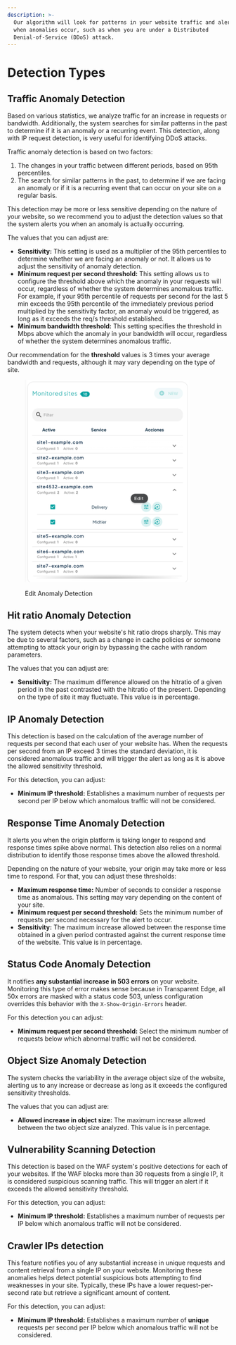 ```yaml
---
description: >-
  Our algorithm will look for patterns in your website traffic and alert you
  when anomalies occur, such as when you are under a Distributed
  Denial-of-Service (DDoS) attack.
---
```


# Detection Types

## Traffic Anomaly Detection

Based on various statistics, we analyze traffic for an increase in requests or bandwidth. Additionally, the system searches for similar patterns in the past to determine if it is an anomaly or a recurring event. This detection, along with IP request detection, is very useful for identifying DDoS attacks.

Traffic anomaly detection is based on two factors:

1. The changes in your traffic between different periods, based on 95th percentiles.
2. The search for similar patterns in the past, to determine if we are facing an anomaly or if it is a recurring event that can occur on your site on a regular basis.

This detection may be more or less sensitive depending on the nature of your website, so we recommend you to adjust the detection values ​​so that the system alerts you when an anomaly is actually occurring.

The values that you can adjust are:

* **Sensitivity:** This setting is used as a multiplier of the 95th percentiles to determine whether we are facing an anomaly or not. It allows us to adjust the sensitivity of anomaly detection.
* **Minimum request per second threshold:** This setting allows us to configure the threshold above which the anomaly in your requests will occur, regardless of whether the system determines anomalous traffic. For example, if your 95th percentile of requests per second for the last 5 min exceeds the 95th percentile of the immediately previous period multiplied by the sensitivity factor, an anomaly would be triggered, as long as it exceeds the req/s threshold established.
* **Minimum bandwidth threshold:** This setting specifies the threshold in Mbps above which the anomaly in your bandwidth will occur, regardless of whether the system determines anomalous traffic.

Our recommendation for the **threshold** values is 3 times your average bandwidth and requests, although it may vary depending on the type of site.

<figure><img src="../../.gitbook/assets/anomalies-pic6.jpg" alt="" width="375"><figcaption><p>Edit Anomaly Detection</p></figcaption></figure>

## Hit ratio Anomaly Detection

The system detects when your website's hit ratio drops sharply. This may be due to several factors, such as a change in cache policies or someone attempting to attack your origin by bypassing the cache with random parameters.

The values that you can adjust are:

* **Sensitivity:** The maximum difference allowed on the hitratio of a given period in the past contrasted with the hitratio of the present. Depending on the type of site it may fluctuate. This value is in percentage.

## IP Anomaly Detection

This detection is based on the calculation of the average number of requests per second that each user of your website has. When the requests per second from an IP exceed 3 times the standard deviation, it is considered anomalous traffic and will trigger the alert as long as it is above the allowed sensitivity threshold.

For this detection, you can adjust:

* **Minimum IP threshold:** Establishes a maximum number of requests per second per IP below which anomalous traffic will not be considered.

## Response Time Anomaly Detection

It alerts you when the origin platform is taking longer to respond and response times spike above normal. This detection also relies on a normal distribution to identify those response times above the allowed threshold.&#x20;

Depending on the nature of your website, your origin may take more or less time to respond. For that, you can adjust these thresholds:

* **Maximum response time:** Number of seconds to consider a response time as anomalous. This setting may vary depending on the content of your site.
* **Minimum request per second threshold:** Sets the minimum number of requests per second necessary for the alert to occur.
* **Sensitivity:** The maximum increase allowed between the response time obtained in a given period contrasted against the current response time of the website. This value is in percentage.

## Status Code Anomaly Detection

It notifies **any substantial increase in 503 errors** on your website. Monitoring this type of error makes sense because in Transparent Edge, all 50x errors are masked with a status code 503, unless configuration overrides this behavior with the `X-Show-Origin-Errors` header.

For this detection you can adjust:

* **Minimum request per second threshold:** Select the minimum number of requests below which abnormal traffic will not be considered.

## Object Size Anomaly Detection

The system checks the variability in the average object size of the website, alerting us to any increase or decrease as long as it exceeds the configured sensitivity thresholds.

The values that you can adjust are:

* **Allowed increase in object size:** The maximum increase allowed between the two object size analyzed. This value is in percentage.

## Vulnerability Scanning Detection

This detection is based on the WAF system's positive detections for each of your websites. If the WAF blocks more than 30 requests from a single IP, it is considered suspicious scanning traffic. This will trigger an alert if it exceeds the allowed sensitivity threshold.

For this detection, you can adjust:

* **Minimum IP threshold:** Establishes a maximum number of requests per IP below which anomalous traffic will not be considered.

## Crawler IPs detection

This feature notifies you of any substantial increase in unique requests and content retrieval from a single IP on your website. Monitoring these anomalies helps detect potential suspicious bots attempting to find weaknesses in your site. Typically, these IPs have a lower request-per-second rate but retrieve a significant amount of content.

For this detection, you can adjust:

* **Minimum IP threshold:** Establishes a maximum number of **unique** requests per second per IP below which anomalous traffic will not be considered.
